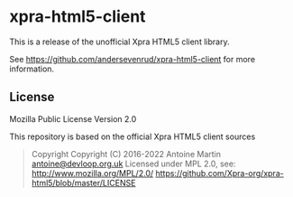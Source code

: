 # xpra-html5-client

This is a release of the unofficial Xpra HTML5 client library.

See https://github.com/andersevenrud/xpra-html5-client for more information.

## License

Mozilla Public License Version 2.0

This repository is based on the official Xpra HTML5 client sources
> Copyright Copyright (C) 2016-2022 Antoine Martin <antoine@devloop.org.uk>
> Licensed under MPL 2.0, see: http://www.mozilla.org/MPL/2.0/
> https://github.com/Xpra-org/xpra-html5/blob/master/LICENSE
